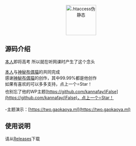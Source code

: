 <div align="center">
  <img width="100" style="max-width:50%" src="https://img.eyabc.cn/images/2022/12/03/iuc0ch.png" title=".htaccess伪静态">
</div>










## 源码介绍
[本人](https://mytrainnet.xyz)即将高考 所以就在听网课时产生了这个念头

[本人](https://mytrainnet.xyz)与[神秘布偶猫](ifalse.onll.cn)的共同完成<br />
感谢[神秘布偶猫](https://www.liecat.com)的创作，其中99.99%都是他创作<br />
如果有喜欢的可以多多支持，点上一个⭐Star！<br />
也别忘了他的WP主题[https://github.com/kannafay/iFalse](https://github.com/kannafay/iFalse)，点上一个⭐Star！

-主题演示：[https://two.gaokaoya.ml](https://two.gaokaoya.ml)



## 使用说明

请从[Releases](../../releases)下载


